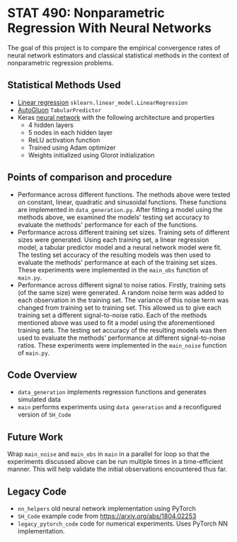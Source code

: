 # STAT 490: Nonparametric Regression With Neural Networks

The goal of this project is to compare the empirical convergence rates of neural network estimators and classical statistical methods in the context of nonparametric regression problems.

## Statistical Methods Used

- [Linear regression](https://scikit-learn.org/stable/modules/generated/sklearn.linear_model.LinearRegression.html) `sklearn.linear_model.LinearRegression`
- [AutoGluon](https://auto.gluon.ai/stable/index.html) `TabularPredictor`
- Keras [neural network](https://arxiv.org/abs/1804.02253) with the following architecture and properties
  - 4 hidden layers
  - 5 nodes in each hidden layer
  - ReLU activation function
  - Trained using Adam optimizer
  - Weights initialized using Glorot initialization   

## Points of comparison and procedure

- Performance across different functions. The methods above were tested on constant, linear, quadratic and sinusoidal 
  functions. These functions are implemented in `data_generation.py`. After fitting a model using the methods above, 
  we examined the models' testing set accuracy to evaluate the methods' performance for each of the functions.
- Performance across different training set sizes. Training sets of different sizes were generated. 
  Using each training set, a linear regression model, a tabular predictor model and a neural network model were fit. 
  The testing set accuracy of the resulting models was then used to evaluate the methods' performance at each of the 
  training set sizes. These experiments were implemented in the `main_obs` function of `main.py`.
- Performance across different signal to noise ratios. Firstly, training sets (of the same size) were generated. 
  A random noise term was added to each observation in the training set. The variance of this noise term was changed 
  from training set to training set. This allowed us to give each training set a different signal-to-noise ratio. Each
  of the methods mentioned above was used to fit a model using the aforementioned training sets. The testing set 
  accuracy of the resulting models was then used to evaluate the methods' performance at different signal-to-noise 
  ratios. These experiments were implemented in the `main_noise` function of `main.py`.

## Code Overview

- `data_generation` implements regression functions and generates simulated data
- `main` performs experiments using `data generation` and a reconfigured version of `SH_Code`

## Future Work
Wrap `main_noise` and `main_obs` in `main` in a parallel for loop so that the experiments discussed above can be run 
multiple times in a time-efficient manner. This will help validate the initial observations encountered thus far.

## Legacy Code
- `nn_helpers` old neural network implementation using PyTorch
- `SH_Code` example code from https://arxiv.org/abs/1804.02253
- `legacy_pytorch_code` code for numerical experiments. Uses PyTorch NN implementation.
